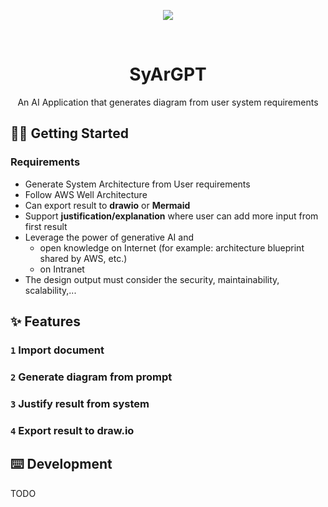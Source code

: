 <div align="center"><a name="readme-top"></a>

[![][image-banner]][deployment-link]

<br/>

# SyArGPT

An AI Application that generates diagram from user system requirements

</div>

## 👋🏻 Getting Started

### Requirements 

- Generate System Architecture from User requirements
- Follow AWS Well Architecture
- Can export result to **drawio** or **Mermaid** 
- Support **justification/explanation** where user can add more input from first result 
- Leverage the power of generative AI and 
    - open knowledge on Internet (for example: architecture blueprint shared by AWS, etc.)
    - on Intranet 
- The design output must consider the security, maintainability, scalability,...

## ✨ Features

### `1` Import document
### `2` Generate diagram from prompt
### `3` Justify result from system
### `4` Export result to draw.io

## ⌨️ Development

TODO


[image-banner]: https://github.com/buisihung11/SyArGPT/assets/banner.png
[deployment-link]: https://github.com/buisihung11/SyArGPT